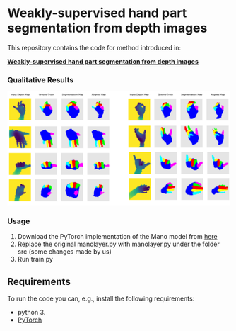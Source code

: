 # **Weakly-supervised hand part segmentation from depth images**
This repository contains the code for method introduced in:  

[**Weakly-supervised hand part segmentation from depth images**](https://arxiv.org/)


### Qualitative Results
![Architecture sketch for the introduced system](./data/qualitative.png) 


### Usage
1. Download the PyTorch implementation of the Mano model from [here](https://github.com/hassony2/manopth)
2. Replace the original manolayer.py with manolayer.py under the folder src (some changes made by us)
3. Run train.py

## Requirements
To run the code you can, e.g., install the following requirements:

 * python 3.
 * [PyTorch](http://pytorch.org/)
